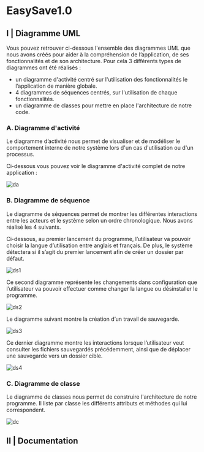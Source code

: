 <h1>EasySave1.0</h1>

<h2>I | Diagramme UML</h2>

Vous pouvez retrouver ci-dessous l'ensemble des diagrammes UML que nous avons créés pour aider à la compréhension de l’application, de ses fonctionnalités et de son architecture. Pour cela 3 différents types de diagrammes ont été réalisés :

- un diagramme d'activité centré sur l'utilisation des fonctionnalités le l’application de manière globale.
- 4 diagrammes de séquences centrés, sur l'utilisation de chaque fonctionnalités.
- un diagramme de classes pour mettre en place l'architecture de notre code.

<h3>A. Diagramme d'activité</h3>

Le diagramme d’activité nous permet de visualiser et de modéliser le comportement interne de notre système lors d'un cas d'utilisation ou d'un processus.

Ci-dessous vous pouvez voir le diagramme d'activité complet de notre application :

<img src="https://www.notion.so/image/https%3A%2F%2Fs3-us-west-2.amazonaws.com%2Fsecure.notion-static.com%2F59f5b09c-f411-4ab7-9665-f498c1ca1269%2FUntitled.png?table=block&id=7307688e-e4c1-4620-badb-e2c4df9fb9ff&spaceId=fb565f9f-9b70-4a86-88e9-ffa8e7bb3756&width=2000&userId=a01ff20c-cd8d-4655-8041-f08b17481938&cache=v2" title="da">

<h3>B. Diagramme de séquence</h3>

Le diagramme de séquences permet de montrer les différentes interactions entre les acteurs et le système selon un ordre chronologique. Nous avons réalisé les 4 suivants.   

Ci-dessous, au premier lancement du programme, l’utilisateur va pouvoir choisir la langue d’utilisation entre anglais et français. De plus, le système détectera si il s’agit du premier lancement afin de créer un dossier par défaut.

<img src="https://www.notion.so/image/https%3A%2F%2Fs3-us-west-2.amazonaws.com%2Fsecure.notion-static.com%2F489afd84-ac9a-47c5-bee2-bb2b728104be%2Fconsole_diagram.png?table=block&id=12caf084-1a73-497a-9239-fef559e014b1&spaceId=fb565f9f-9b70-4a86-88e9-ffa8e7bb3756&width=2000&userId=a01ff20c-cd8d-4655-8041-f08b17481938&cache=v2" title="ds1">

Ce second diagramme représente les changements dans configuration que l’utilisateur va pouvoir effectuer comme changer la langue ou désinstaller le programme.

<img src="https://s3.us-west-2.amazonaws.com/secure.notion-static.com/2a5d4784-523c-479d-8599-cd0140ce3bdf/configuration_diagram.png?X-Amz-Algorithm=AWS4-HMAC-SHA256&X-Amz-Content-Sha256=UNSIGNED-PAYLOAD&X-Amz-Credential=AKIAT73L2G45EIPT3X45%2F20221125%2Fus-west-2%2Fs3%2Faws4_request&X-Amz-Date=20221125T171249Z&X-Amz-Expires=86400&X-Amz-Signature=b8dcdc9677073cfcf19702874d429af47abea456bf7a9f3c7186e023425e344b&X-Amz-SignedHeaders=host&response-content-disposition=filename%3D%22configuration%2520diagram.png%22&x-id=GetObject" title="ds2">

Le diagramme suivant montre la création d’un travail de sauvegarde.

<img src="https://s3.us-west-2.amazonaws.com/secure.notion-static.com/cce845f1-7ed8-45cd-a90d-5cbdddacc253/create_diagram.png?X-Amz-Algorithm=AWS4-HMAC-SHA256&X-Amz-Content-Sha256=UNSIGNED-PAYLOAD&X-Amz-Credential=AKIAT73L2G45EIPT3X45%2F20221125%2Fus-west-2%2Fs3%2Faws4_request&X-Amz-Date=20221125T171309Z&X-Amz-Expires=86400&X-Amz-Signature=fb7e5fedc2dc5a0d6725833a522716858d8a4502108901378fdfac35d22fe699&X-Amz-SignedHeaders=host&response-content-disposition=filename%3D%22create%2520diagram.png%22&x-id=GetObject" title="ds3">

Ce dernier diagramme montre les interactions lorsque l’utilisateur veut consulter les fichiers sauvegardés précédemment, ainsi que de déplacer une sauvegarde vers un dossier cible.

<img src="https://s3.us-west-2.amazonaws.com/secure.notion-static.com/c56befd5-5ad3-4ca9-a56f-de9b6e1abab4/consult_diagram.png?X-Amz-Algorithm=AWS4-HMAC-SHA256&X-Amz-Content-Sha256=UNSIGNED-PAYLOAD&X-Amz-Credential=AKIAT73L2G45EIPT3X45%2F20221125%2Fus-west-2%2Fs3%2Faws4_request&X-Amz-Date=20221125T171323Z&X-Amz-Expires=86400&X-Amz-Signature=e40d9b70ebac4f3e814a72d3e3c0eeabcd875241db88f0112cf4f5d775c36c65&X-Amz-SignedHeaders=host&response-content-disposition=filename%3D%22consult%2520diagram.png%22&x-id=GetObject" title="ds4">

<h3>C. Diagramme de classe</h3>

Le diagramme de classes nous permet de construire l'architecture de notre programme. Il liste par classe les différents attributs et méthodes qui lui correspondent.

<img src="https://s3.us-west-2.amazonaws.com/secure.notion-static.com/0c4ead9f-047f-4c57-b6cb-9b875148b55a/diagramme_de_classes.drawio.png?X-Amz-Algorithm=AWS4-HMAC-SHA256&X-Amz-Content-Sha256=UNSIGNED-PAYLOAD&X-Amz-Credential=AKIAT73L2G45EIPT3X45%2F20221125%2Fus-west-2%2Fs3%2Faws4_request&X-Amz-Date=20221125T171332Z&X-Amz-Expires=86400&X-Amz-Signature=da52da40eaae4fba6453753c84e87b8d75147f1b40fb6d8b4e6a4ef42f490a0b&X-Amz-SignedHeaders=host&response-content-disposition=filename%3D%22diagramme_de_classes.drawio.png%22&x-id=GetObject" title="dc">

<h2>II | Documentation</h2>
